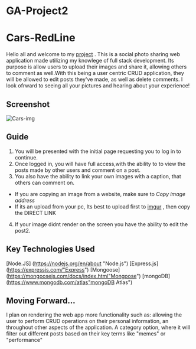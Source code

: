 # GA-Project2 

# Cars-RedLine

Hello all and welcome to my [project](https://courageous-pantsuit-tick.cyclic.app/ "GA-project-2")
. This is a social photo sharing web application made utilizing my knowlege of full stack development. Its purpose is allow users to upload their images and share it, allowing others to comment as well.With this being a user centric CRUD application, they will be allowed to edit  posts they've made, as well as delete comments. I look ofrward to seeing all your pictures and hearing about your experience!


## Screenshot

![Cars-img](https://i.imgur.com/rZ5txmZ.png "Cars Page")


## Guide

1. You will be presented with the initial page requesting you to log in to continue.
2. Once logged in, you will have full access,with the ability to  to view the posts made by other users and comment on a post. 
3. You also have the ability to link your own images with a caption, that others can comment on.
* If you are copying an image from a website, make sure to _Copy image address_
* If its an upload from your pc, Its best to upload first to [imgur](https://imgur.com/"imgur") , then copy the DIRECT LINK 
4. If your image didnt render on the screen you have the ability to edit the post2.




## Key Technologies Used
 [Node.JS] (https://nodejs.org/en/about "Node.js")
 [Express.js] (https://expressjs.com/"Express")
 [Mongoose] (https://mongoosejs.com/docs/index.html"Mongoose")
 [mongoDB] (https://www.mongodb.com/atlas"mongoDB Atlas")


## Moving Forward...

I plan on rendering the web app more functionality such as:
allowing the user to perform CRUD operations on their personal information, an throughout other aspects of the application.
A category option, where it will filter out different posts based on their key terms like "memes" or "performance"



